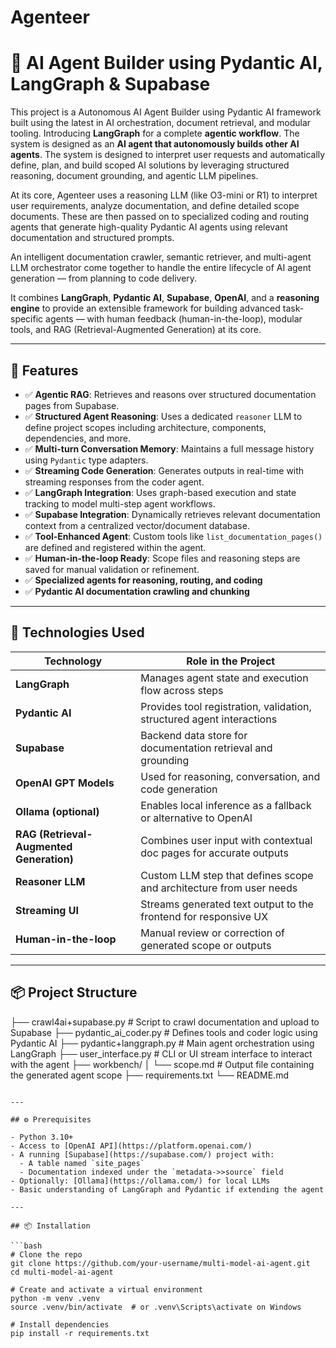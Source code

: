 # Agenteer
# 🧠 AI Agent Builder using Pydantic AI, LangGraph & Supabase

This project is a Autonomous AI Agent Builder using Pydantic AI framework built using the latest in AI orchestration, document retrieval, and modular tooling. Introducing **LangGraph** for a complete **agentic workflow**. The system is designed as an **AI agent that autonomously builds other AI agents**. The system is designed to interpret user requests and automatically define, plan, and build scoped AI solutions by leveraging structured reasoning, document grounding, and agentic LLM pipelines.

At its core, Agenteer uses a reasoning LLM (like O3-mini or R1) to interpret user requirements, analyze documentation, and define detailed scope documents. These are then passed on to specialized coding and routing agents that generate high-quality Pydantic AI agents using relevant documentation and structured prompts.

An intelligent documentation crawler, semantic retriever, and multi-agent LLM orchestrator come together to handle the entire lifecycle of AI agent generation — from planning to code delivery.

It combines **LangGraph**, **Pydantic AI**, **Supabase**, **OpenAI**, and a **reasoning engine** to provide an extensible framework for building advanced task-specific agents — with human feedback (human-in-the-loop), modular tools, and RAG (Retrieval-Augmented Generation) at its core.

---

## 🚀 Features

- ✅ **Agentic RAG**: Retrieves and reasons over structured documentation pages from Supabase.
- ✅ **Structured Agent Reasoning**: Uses a dedicated `reasoner` LLM to define project scopes including architecture, components, dependencies, and more.
- ✅ **Multi-turn Conversation Memory**: Maintains a full message history using `Pydantic` type adapters.
- ✅ **Streaming Code Generation**: Generates outputs in real-time with streaming responses from the coder agent.
- ✅ **LangGraph Integration**: Uses graph-based execution and state tracking to model multi-step agent workflows.
- ✅ **Supabase Integration**: Dynamically retrieves relevant documentation context from a centralized vector/document database.
- ✅ **Tool-Enhanced Agent**: Custom tools like `list_documentation_pages()` are defined and registered within the agent.
- ✅ **Human-in-the-loop Ready**: Scope files and reasoning steps are saved for manual validation or refinement.
- ✅ **Specialized agents for reasoning, routing, and coding**
- ✅ **Pydantic AI documentation crawling and chunking**

---

## 🧰 Technologies Used

| Technology         | Role in the Project |
|-------------------|---------------------|
| **LangGraph**      | Manages agent state and execution flow across steps |
| **Pydantic AI**    | Provides tool registration, validation, structured agent interactions |
| **Supabase**       | Backend data store for documentation retrieval and grounding |
| **OpenAI GPT Models** | Used for reasoning, conversation, and code generation |
| **Ollama (optional)** | Enables local inference as a fallback or alternative to OpenAI |
| **RAG (Retrieval-Augmented Generation)** | Combines user input with contextual doc pages for accurate outputs |
| **Reasoner LLM**   | Custom LLM step that defines scope and architecture from user needs |
| **Streaming UI**   | Streams generated text output to the frontend for responsive UX |
| **Human-in-the-loop** | Manual review or correction of generated scope or outputs |

---

## 📦 Project Structure
├── crawl4ai+supabase.py       # Script to crawl documentation and upload to Supabase
├── pydantic\_ai\_coder.py       # Defines tools and coder logic using Pydantic AI
├── pydantic+langgraph.py      # Main agent orchestration using LangGraph
├── user\_interface.py          # CLI or UI stream interface to interact with the agent
├── workbench/
│   └── scope.md               # Output file containing the generated agent scope
├── requirements.txt
└── README.md

````

---

## ⚙️ Prerequisites

- Python 3.10+
- Access to [OpenAI API](https://platform.openai.com/)
- A running [Supabase](https://supabase.com/) project with:
  - A table named `site_pages`
  - Documentation indexed under the `metadata->>source` field
- Optionally: [Ollama](https://ollama.com/) for local LLMs
- Basic understanding of LangGraph and Pydantic if extending the agent

---

## 📦 Installation

```bash
# Clone the repo
git clone https://github.com/your-username/multi-model-ai-agent.git
cd multi-model-ai-agent

# Create and activate a virtual environment
python -m venv .venv
source .venv/bin/activate  # or .venv\Scripts\activate on Windows

# Install dependencies
pip install -r requirements.txt
